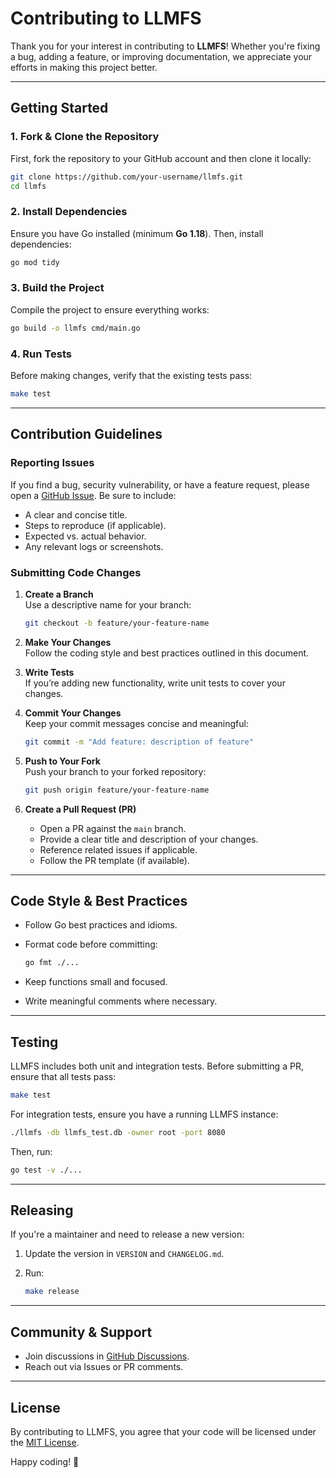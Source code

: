 # Contributing to LLMFS

Thank you for your interest in contributing to **LLMFS**! Whether you're fixing a bug, adding a feature, or improving documentation, we appreciate your efforts in making this project better.

---

## Getting Started

### 1. Fork & Clone the Repository

First, fork the repository to your GitHub account and then clone it locally:

```bash
git clone https://github.com/your-username/llmfs.git
cd llmfs
```

### 2. Install Dependencies

Ensure you have Go installed (minimum **Go 1.18**). Then, install dependencies:

```bash
go mod tidy
```

### 3. Build the Project

Compile the project to ensure everything works:

```bash
go build -o llmfs cmd/main.go
```

### 4. Run Tests

Before making changes, verify that the existing tests pass:

```bash
make test
```

---

## Contribution Guidelines

### Reporting Issues

If you find a bug, security vulnerability, or have a feature request, please open a [GitHub Issue](https://github.com/dropsite-ai/llmfs/issues). Be sure to include:

- A clear and concise title.
- Steps to reproduce (if applicable).
- Expected vs. actual behavior.
- Any relevant logs or screenshots.

### Submitting Code Changes

1. **Create a Branch**  
   Use a descriptive name for your branch:

   ```bash
   git checkout -b feature/your-feature-name
   ```

2. **Make Your Changes**  
   Follow the coding style and best practices outlined in this document.

3. **Write Tests**  
   If you’re adding new functionality, write unit tests to cover your changes.

4. **Commit Your Changes**  
   Keep your commit messages concise and meaningful:

   ```bash
   git commit -m "Add feature: description of feature"
   ```

5. **Push to Your Fork**  
   Push your branch to your forked repository:

   ```bash
   git push origin feature/your-feature-name
   ```

6. **Create a Pull Request (PR)**  
   - Open a PR against the `main` branch.
   - Provide a clear title and description of your changes.
   - Reference related issues if applicable.
   - Follow the PR template (if available).

---

## Code Style & Best Practices

- Follow Go best practices and idioms.
- Format code before committing:

  ```bash
  go fmt ./...
  ```

- Keep functions small and focused.
- Write meaningful comments where necessary.

---

## Testing

LLMFS includes both unit and integration tests. Before submitting a PR, ensure that all tests pass:

```bash
make test
```

For integration tests, ensure you have a running LLMFS instance:

```bash
./llmfs -db llmfs_test.db -owner root -port 8080
```

Then, run:

```bash
go test -v ./...
```

---

## Releasing

If you're a maintainer and need to release a new version:

1. Update the version in `VERSION` and `CHANGELOG.md`.
2. Run:

   ```bash
   make release
   ```

---

## Community & Support

- Join discussions in [GitHub Discussions](https://github.com/dropsite-ai/llmfs/discussions).
- Reach out via Issues or PR comments.

---

## License

By contributing to LLMFS, you agree that your code will be licensed under the [MIT License](LICENSE).

Happy coding! 🚀